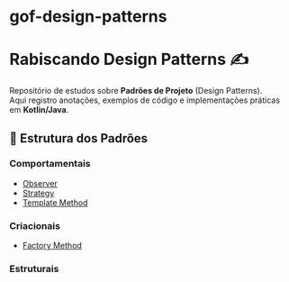 # gof-design-patterns

# Rabiscando Design Patterns ✍️

Repositório de estudos sobre **Padrões de Projeto** (Design Patterns).  
Aqui registro anotações, exemplos de código e implementações práticas em **Kotlin/Java**.


## 📂 Estrutura dos Padrões

### Comportamentais
- [Observer](https://github.com/HennanGadelha/gof-design-patterns/tree/main/Comportamentais/Observer)
- [Strategy](https://github.com/HennanGadelha/gof-design-patterns/tree/main/Comportamentais/Strategy)
- [Template Method](https://github.com/HennanGadelha/gof-design-patterns/tree/main/Comportamentais/TemplateMethod)


### Criacionais
- [Factory Method](https://github.com/HennanGadelha/gof-design-patterns/tree/main/Criacionais/Factory-Method)


### Estruturais


